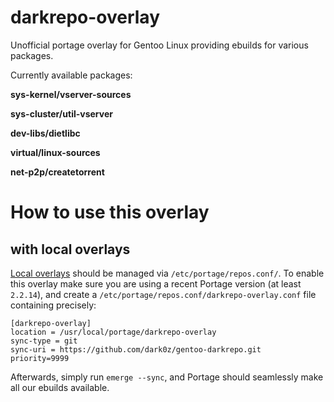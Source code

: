 # darkrepo-overlay

Unofficial portage overlay for Gentoo Linux providing ebuilds for various packages.

Currently available packages:

**sys-kernel/vserver-sources**

**sys-cluster/util-vserver**

**dev-libs/dietlibc**

**virtual/linux-sources**

**net-p2p/createtorrent**

# How to use this overlay

## with local overlays

[Local overlays](https://wiki.gentoo.org/wiki/Overlay/Local_overlay) should be managed via `/etc/portage/repos.conf/`.
To enable this overlay make sure you are using a recent Portage version (at least `2.2.14`), and create a `/etc/portage/repos.conf/darkrepo-overlay.conf` file containing precisely:

```
[darkrepo-overlay]
location = /usr/local/portage/darkrepo-overlay
sync-type = git
sync-uri = https://github.com/dark0z/gentoo-darkrepo.git
priority=9999
```

Afterwards, simply run `emerge --sync`, and Portage should seamlessly make all our ebuilds available.
